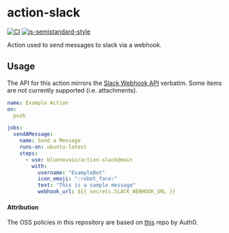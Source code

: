 # action-slack

[![CI](https://github.com/bluenovaio/action-slack/actions/workflows/ci.yaml/badge.svg)](https://github.com/bluenovaio/action-slack/actions/workflows/ci.yaml)
[![js-semistandard-style](https://img.shields.io/badge/code%20style-semistandard-brightgreen.svg?style=flat-square)](https://github.com/standard/semistandard)

Action used to send messages to slack via a webhook. 

## Usage

The API for this action mirrors the [Slack Webhook API](https://api.slack.com/methods/chat.postMessage) verbatim. Some items are not currently supported (i.e. attachments).

```yaml
name: Example Action 
on:
  push

jobs:
  sendAMessage:
    name: Send a Message 
    runs-on: ubuntu-latest
    steps:
      - use: bluenovaio/action-slack@main 
        with:
          username: "ExampleBot"
          icon_emoji: ":robot_face:"
          text: "This is a sample message"
          webhook_url: ${{ secrets.SLACK_WEBHOOK_URL }} 
```

#### Attribution

The OSS policies in this repository are based on [this](https://github.com/auth0/open-source-template) repo by Auth0.
